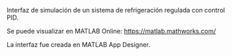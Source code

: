 Interfaz de simulación de un sistema de refrigeración regulada con control PID.

Se puede visualizar en MATLAB Online: https://matlab.mathworks.com/

La interfaz fue creada en MATLAB App Designer.

